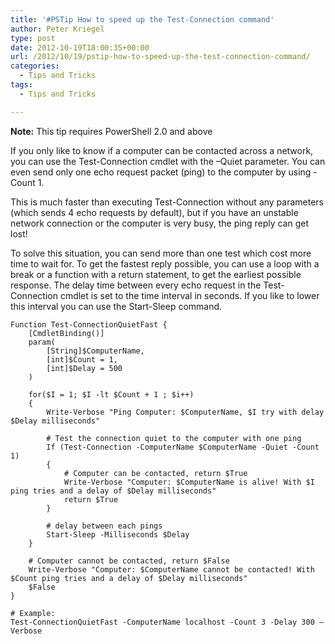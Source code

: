 ```yaml
---
title: '#PSTip How to speed up the Test-Connection command'
author: Peter Kriegel
type: post
date: 2012-10-19T18:00:35+00:00
url: /2012/10/19/pstip-how-to-speed-up-the-test-connection-command/
categories:
  - Tips and Tricks
tags:
  - Tips and Tricks

---
```

**Note:** This tip requires PowerShell 2.0 and above

If you only like to know if a computer can be contacted across a network, you can use the Test-Connection cmdlet with the –Quiet parameter. You can even send only one echo request packet (ping) to the computer by using -Count 1.

This is much faster than executing Test-Connection without any parameters (which sends 4 echo requests by default), but if you have an unstable network connection or the computer is very busy, the ping reply can get lost!

To solve this situation, you can send more than one test which cost more time to wait for. To get the fastest reply possible, you can use a loop with a break or a function with a return statement, to get the earliest possible response. The delay time between every echo request in the Test-Connection cmdlet is set to the time interval in seconds. If you like to lower this interval you can use the Start-Sleep command.


    Function Test-ConnectionQuietFast {
        [CmdletBinding()]
        param(
            [String]$ComputerName,
            [int]$Count = 1,
            [int]$Delay = 500
        )
    
        for($I = 1; $I -lt $Count + 1 ; $i++)
        {
            Write-Verbose "Ping Computer: $ComputerName, $I try with delay $Delay milliseconds"
    
            # Test the connection quiet to the computer with one ping
            If (Test-Connection -ComputerName $ComputerName -Quiet -Count 1)
            {
                # Computer can be contacted, return $True
                Write-Verbose "Computer: $ComputerName is alive! With $I ping tries and a delay of $Delay milliseconds"
                return $True
            }
    
            # delay between each pings
            Start-Sleep -Milliseconds $Delay
        }
    
        # Computer cannot be contacted, return $False
        Write-Verbose "Computer: $ComputerName cannot be contacted! With $Count ping tries and a delay of $Delay milliseconds"
        $False
    }
    
    # Example:
    Test-ConnectionQuietFast -ComputerName localhost -Count 3 -Delay 300 –Verbose